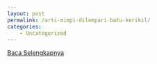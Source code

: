 ```yaml
---
layout: post
permalink: /arti-mimpi-dilempari-batu-kerikil/
categories:
    - Uncategorized
---
```


[Baca Selengkapnya](/02)